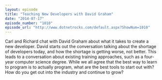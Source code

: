 ```yaml
---
layout: episode
title: "Teaching New Developers with David Graham"
date: "2014-07-17"
episode_number: "1010"
episode_url: "http://www.dotnetrocks.com/default.aspx?ShowNum=1010"
---
```


Carl and Richard chat with David Graham about what it takes to create a new developer. David starts out the conversation talking about the shortage of developers today, and how the shortage is getting worse, not better. This leads to a conversation about existing training approaches, such as a four-year computer science degree. While we all agree that the best way to learn to program is to actually program, what are the best tools to start out with? How do you get out into the industry and continue to grow?
